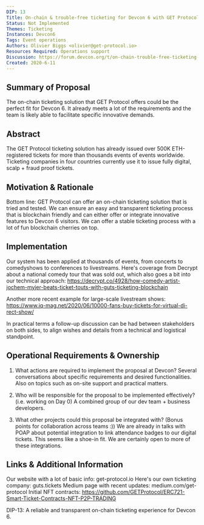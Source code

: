 ```yaml
---
DIP: 13
Title: On-chain & trouble-free ticketing for Devcon 6 with GET Protocol
Status: Not Implemented
Themes: Ticketing
Instances: Devcon6
Tags: Event operations
Authors: Olivier Biggs <olivier@get-protocol.io>
Resources Required: Operations support
Discussion: https://forum.devcon.org/t/on-chain-trouble-free-ticketing-with-get-protocol/169
Created: 2020-6-11
---
```


## Summary of Proposal
The on-chain ticketing solution that GET Protocol offers could be the perfect fit for Devcon 6. It already meets a lot of the requirements and the team is likely able to facilitate specific innovative demands.

## Abstract
The GET Protocol ticketing solution has already issued over 500K ETH-registered tickets for more than thousands events of events worldwide. Ticketing companies in four countries currently use it to issue fully digital, scalp + fraud proof tickets.


## Motivation & Rationale
Bottom line: GET Protocol can offer an on-chain ticketing solution that is tried and tested. We can ensure an easy and transparent ticketing process that is blockchain friendly and can either offer or integrate innovative features to Devcon 6 visitors.
We can offer a stable ticketing process with a lot of fun blockchain cherries on top. 

## Implementation
Our system has been applied at thousands of events, from concerts to comedyshows to conferences to livestreams. 
Here's coverage from Decrypt about a national comedy tour that was sold out, which also goes a bit into our technical approach:
https://decrypt.co/4928/how-comedy-artist-jochem-myjer-beats-ticket-touts-with-guts-ticketing-blockchain

Another more recent example for large-scale livestream shows:
https://www.iq-mag.net/2020/06/10000-fans-buy-tickets-for-virtual-di-rect-show/

In practical terms a follow-up discussion can be had between stakeholders on both sides, to align wishes and details from a technical and logistical standpoint.

## Operational Requirements & Ownership

1. What actions are required to implement the proposal at Devcon?
Several conversations about specific requirements and desired functionalities. Also on topics such as on-site support and practical matters.

2. Who will be responsible for the proposal to be implemented effectively? (i.e. working on Day 0)
A combined group of our dev team + business developers. 

3. What other projects could this proposal be integrated with? (Bonus points for collaboration across teams :))
We are already in talks with POAP about potential integration to link attendance badges to our digital tickets. This seems like a shoe-in fit. We are certainly open to more of these integrations.

## Links & Additional Information
Our website with a lot of basic info: get-protocol.io
Here's our own ticketing company: guts.tickets
Medium page with recent updates: medium.com/get-protocol
Initial NFT contracts: https://github.com/GETProtocol/ERC721-Smart-Ticket-Contracts-NFT-P2P-TRADING


DIP-13: A reliable and transparent on-chain ticketing experience for Devcon 6.
